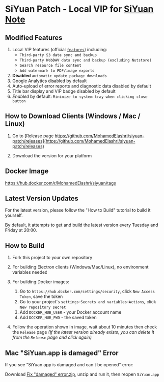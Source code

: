 # SiYuan Patch - Local VIP for [SiYuan Note](https://github.com/siyuan-note/siyuan)

## Modified Features

1. Local VIP features (official [`features`](https://b3log.org/siyuan/pricing.html)) including:
    - `Third-party S3 data sync and backup`
    - `Third-party WebDAV data sync and backup (excluding Nutstore)`
    - `Search resource file content`
    - `Add watermark to PDF/image exports`
2. **Disabled** `automatic update package downloads`
3. Google Analytics disabled by default
4. Auto-upload of error reports and diagnostic data disabled by default
5. Title bar display and VIP badge disabled by default
6. *Enabled* by default: `Minimize to system tray when clicking close button`

## How to Download Clients (Windows / Mac / Linux)

1. Go to [Release page https://github.com/MohamedElashri/siyuan-patch/releases](https://github.com/MohamedElashri/siyuan-patch/releases)

2. Download the version for your platform

## Docker Image

<https://hub.docker.com/r/MohamedElashri/siyuan/tags>

## Latest Version Updates

For the latest version, please follow the "How to Build" tutorial to build it yourself.

By default, it attempts to get and build the latest version every Tuesday and Friday at 20:00.

## How to Build

1. Fork this project to your own repository
2. For building Electron clients (Windows/Mac/Linux), no environment variables needed
3. For building Docker images:
    1. Go to `https://hub.docker.com/settings/security`, click `New Access Token`, save the token
    2. Go to your project's `settings`-`Secrets and variables`-`Actions`, click `New repository secret`
    3. Add `DOCKER_HUB_USER` - your Docker account name
    4. Add `DOCKER_HUB_PWD` - the saved token

4. Follow the operation shown in image, wait about 10 minutes then check the `Release` page
*(If the latest version already exists, you can delete it from the `Release` page and click again)*

## Mac "SiYuan.app is damaged" Error

If you see "SiYuan.app is damaged and can't be opened" error:

Download [Fix "damaged" error.zip](https://github.com/MohamedElashri/siyuan-patch/files/14783846/default.zip), unzip and run it, then reopen `SiYuan.app`
